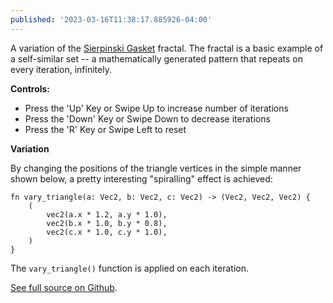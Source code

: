 ```yaml
---
published: '2023-03-16T11:38:17.885926-04:00'
---
```


A variation of the [Sierpinski Gasket](https://en.wikipedia.org/wiki/Sierpi%C5%84ski_triangle) fractal. The fractal is a basic example of a self-similar set -- a mathematically generated pattern that repeats on every iteration, infinitely.

**Controls:**
* Press the 'Up' Key or Swipe Up to increase number of iterations
* Press the 'Down' Key or Swipe Down to decrease iterations
* Press the 'R' Key or Swipe Left to reset

**Variation**

By changing the positions of the triangle vertices in the simple manner shown below, a pretty interesting "spiralling" effect is achieved: 

```
fn vary_triangle(a: Vec2, b: Vec2, c: Vec2) -> (Vec2, Vec2, Vec2) {
    (
        vec2(a.x * 1.2, a.y * 1.0),
        vec2(b.x * 1.0, b.y * 0.8),
        vec2(c.x * 1.0, c.y * 1.0),
    )
}
```

The `vary_triangle()` function is applied on each iteration.

[See full source on Github](https://github.com/riverfr0zen/sketches/blob/main/notan_sketches/src/fractals/sierpinski.rs).